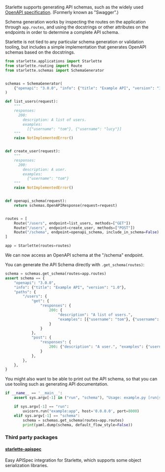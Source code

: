 Starlette supports generating API schemas, such as the widely used [OpenAPI
specification][openapi]. (Formerly known as "Swagger".)

Schema generation works by inspecting the routes on the application through
`app.routes`, and using the docstrings or other attributes on the endpoints
in order to determine a complete API schema.

Starlette is not tied to any particular schema generation or validation tooling,
but includes a simple implementation that generates OpenAPI schemas based on
the docstrings.

```python
from starlette.applications import Starlette
from starlette.routing import Route
from starlette.schemas import SchemaGenerator


schemas = SchemaGenerator(
    {"openapi": "3.0.0", "info": {"title": "Example API", "version": "1.0"}}
)

def list_users(request):
    """
    responses:
      200:
        description: A list of users.
        examples:
          [{"username": "tom"}, {"username": "lucy"}]
    """
    raise NotImplementedError()


def create_user(request):
    """
    responses:
      200:
        description: A user.
        examples:
          {"username": "tom"}
    """
    raise NotImplementedError()


def openapi_schema(request):
    return schemas.OpenAPIResponse(request=request)


routes = [
    Route("/users", endpoint=list_users, methods=["GET"])
    Route("/users", endpoint=create_user, methods=["POST"])
    Route("/schema", endpoint=openapi_schema, include_in_schema=False)
]

app = Starlette(routes=routes)
```

We can now access an OpenAPI schema at the "/schema" endpoint.

You can generate the API Schema directly with `.get_schema(routes)`:

```python
schema = schemas.get_schema(routes=app.routes)
assert schema == {
    "openapi": "3.0.0",
    "info": {"title": "Example API", "version": "1.0"},
    "paths": {
        "/users": {
            "get": {
                "responses": {
                    200: {
                        "description": "A list of users.",
                        "examples": [{"username": "tom"}, {"username": "lucy"}],
                    }
                }
            },
            "post": {
                "responses": {
                    200: {"description": "A user.", "examples": {"username": "tom"}}
                }
            },
        },
    },
}
```

You might also want to be able to print out the API schema, so that you can
use tooling such as generating API documentation.

```python
if __name__ == '__main__':
    assert sys.argv[-1] in ("run", "schema"), "Usage: example.py [run|schema]"

    if sys.argv[-1] == "run":
        uvicorn.run("example:app", host='0.0.0.0', port=8000)
    elif sys.argv[-1] == "schema":
        schema = schemas.get_schema(routes=app.routes)
        print(yaml.dump(schema, default_flow_style=False))
```

### Third party packages

#### [starlette-apispec][starlette-apispec]

Easy APISpec integration for Starlette, which supports some object serialization libraries.

[openapi]: https://github.com/OAI/OpenAPI-Specification
[starlette-apispec]: https://github.com/Woile/starlette-apispec
